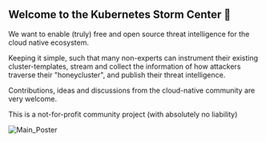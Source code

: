 ## Welcome to the Kubernetes Storm Center 👋

We want to enable (truly) free and open source threat intelligence for the cloud native ecosystem.

Keeping it simple, such that many non-experts can instrument their existing cluster-templates, stream and collect the information of how attackers traverse their "honeycluster", and publish their threat intelligence.

Contributions, ideas and discussions from the cloud-native community are very welcome.

This is a not-for-profit community project (with absolutely no liability)


![Main_Poster](https://github.com/k8sstormcenter/.github/assets/70207455/2257d1d1-22e7-4280-99c5-c8efcf10c744)


<!--



🙋‍♀️ A short introduction - what is your organization all about?
🌈 Contribution guidelines - how can the community get involved?
👩‍💻 Useful resources - where can the community find your docs? Is there anything else the community should know?
🍿 Fun facts - what does your team eat for breakfast?
🧙 Remember, you can do mighty things with the power of [Markdown](https://docs.github.com/github/writing-on-github/getting-started-with-writing-and-formatting-on-github/basic-writing-and-formatting-syntax)
-->

